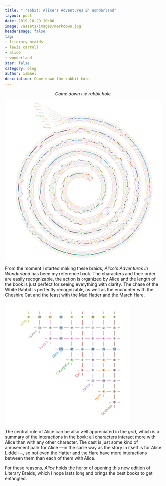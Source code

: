 ```yaml
---
title: ":rabbit: Alice's Adventures in Wonderland"
layout: post
date: 2019-10-29 10:00
image: /assets/images/markdown.jpg
headerImage: false
tag:
- literary braids
- lewis carroll
- alice
- wonderland
star: false
category: blog
author: ismael
description: Come down the rabbit hole
---
```


<p style="text-align: center;"> <i> Come down the rabbit hole. </i> </p>

![Alice braid](../braids/alice_only_braid.png)

From the moment I started making these braids, *Alice's Adventures in Wonderland* has been my reference book. The characters and their order are easily recognizable, the action is organized by Alice and the length of the book is just perfect for seeing everything with clarity. The chase of the White Rabbit is perfectly recognizable, as well as the encounter with the Cheshire Cat and the feast with the Mad Hatter and the March Hare. 



<div class="side-by-side">
    <div class="toleft">
        <img class="image" src="../braids/alice_only_grid.png" alt="Alt Text" width="400">
    </div>
    <div class="toright">
        <p style="margin-top:0mm;">The central role of Alice can be also well appreciated in the <i>grid</i>, which is a summary of the interactions in the book: all characters interact more with Alice than with any other character. The cast is just some kind of amusement park for Alice —in the same way as the story in itself is for Alice Liddell—, so not even the Hatter and the Hare have more interactions between them than each of them with Alice. </p>
        <p> 
        For these reasons, <i>Alice</i> holds the honor of opening this new edition of Literary Braids, which I hope lasts long and brings the best books to get entangled. 
        </p>
    </div>
</div>


